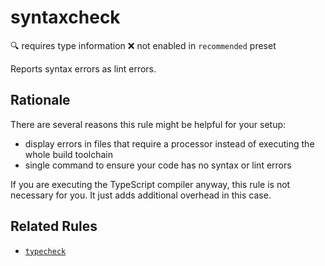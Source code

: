 # syntaxcheck

:mag: requires type information
:x: not enabled in `recommended` preset

Reports syntax errors as lint errors.

## Rationale

There are several reasons this rule might be helpful for your setup:

* display errors in files that require a processor instead of executing the whole build toolchain
* single command to ensure your code has no syntax or lint errors

If you are executing the TypeScript compiler anyway, this rule is not necessary for you. It just adds additional overhead in this case.

## Related Rules

* [`typecheck`](typecheck.md)
